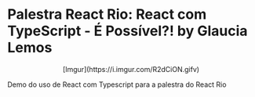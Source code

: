 # Palestra React Rio: React com TypeScript - É Possível?! by Glaucia Lemos

<p align="center">
  [Imgur](https://i.imgur.com/R2dCiON.gifv)
</p>



Demo do uso de React com Typescript para a palestra do React Rio



